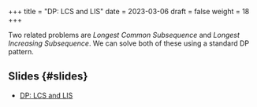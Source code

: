 +++
title = "DP: LCS and LIS"
date = 2023-03-06
draft = false
weight = 18
+++

Two related problems are _Longest Common Subsequence_ and _Longest Increasing Subsequence_. We can solve both of these
using a standard DP pattern.


## Slides {#slides}

-   [DP: LCS and LIS](/slides/dp-lcs-lis.pdf)
